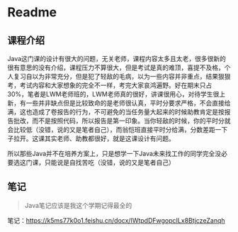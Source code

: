 # Readme

## 课程介绍

Java这门课的设计有很大的问题，无关老师，课程内容太多且太老，很多很新的很有意思的没有介绍，课程压力不算很大，但是考试是真的难顶，喜提不及格，个人复习自以为非常充分，但是犯了轻敌的毛病，以为一些内容并非重点，结果狠狠考，考试内容和大家想象的完全不一样，考完大家哀鸿遍野。好在期末只占30%，笔者是LWM老师班的，LWM老师真的很好，讲课很用心，对待学生很上新，有一些并非缺点但是比较致命的是老师很认真，平时分要求严格，不会直接给满，这也造成了卷报告的行为，不可避免的当任务量大起来的时候助教肯定是按报告批改，而不是按照代码，所以报告是第一印象。当你轻敌的时候，你的平时分就会比较低（没错，说的又是笔者自己），而翁恺班直接平时分给满，分数差距一下子拉开。这课其实老师、助教都很好，就是这课设计有问题。

所以那些Java并不在培养方案上，只是想学一下Java未来找工作的同学完全没必要选这门课，只能说是自找苦吃（没错，说的又是笔者自己）

## 笔记

> Java笔记应该是我这个学期记得最全的

笔记：https://k5ms77k0o1.feishu.cn/docx/IWtpdDFwgopcILx8BtjczeZanqh